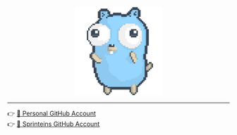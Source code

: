 <div align="center" style="tex-align: center;">
<img alt="dancing gopher" width="200px" height="200" src="https://github.com/timriedl-sprinteins/timriedl-sprinteins/blob/main/gopher-dance.gif">
  <hr>
</div>

👉 [🔬 Personal GitHub Account](https://github.com/uvulpos)  
👉 [💼 Sprinteins GitHub Account](https://github.com/timriedl-sprinteins)
